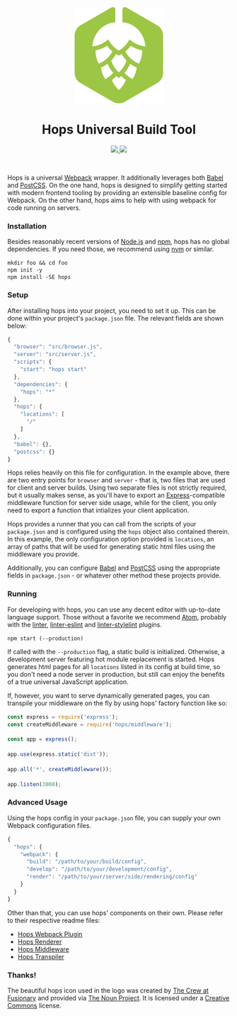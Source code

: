 
<p align="center">
  <img
    width="200"
    height="217"
    src="https://github.com/xing/hops/blob/master/logo.png?raw=true"
  />
</p>

<h1 align="center">Hops Universal Build Tool</h1>

<p align="center">
  <a href="https://travis-ci.org/xing/hops">
    <img src="https://travis-ci.org/xing/hops.svg?branch=master">
  </a>
  <a href="https://david-dm.org/xing/hops">
    <img src="https://david-dm.org/xing/hops.svg">
  </a>
</p>
<p>&nbsp;</p>

Hops is a universal [Webpack](https://webpack.js.org) wrapper. It additionally leverages both [Babel](https://babeljs.io) and [PostCSS](http://postcss.org). On the one hand, hops is designed to simplify getting started with modern frontend tooling by providing an extensible baseline config for Webpack. On the other hand, hops aims to help with using webpack for code running on servers.


### Installation

Besides reasonably recent versions of [Node.js](https://nodejs.org/en/) and [npm](https://www.npmjs.com), hops has no global dependencies. If you need those, we recommend using [nvm](https://github.com/creationix/nvm) or similar.

```shell
mkdir foo && cd foo
npm init -y
npm install -SE hops
```


### Setup

After installing hops into your project, you need to set it up. This can be done within your project's `package.json` file. The relevant fields are shown below:

```javascript
{
  "browser": "src/browser.js",
  "server": "src/server.js",
  "scripts": {
    "start": "hops start"
  },
  "dependencies": {
    "hops": "*"
  },
  "hops": {
    "locations": [
      "/"
    ]
  },
  "babel": {},
  "postcss": {}
}
```

Hops relies heavily on this file for configuration. In the example above, there are two entry points for `browser` and `server` - that is, two files that are used for client and server builds. Using two separate files is not strictly required, but it usually makes sense, as you'll have to export an [Express](http://expressjs.com/en/guide/using-middleware.html)-compatible middleware function for server side usage, while for the client, you only need to export a function that intializes your client application.

Hops provides a runner that you can call from the scripts of your `package.json` and is configured using the `hops` object also contained therein. In this example, the only configuration option provided is `locations`, an array of paths that will be used for generating static html files using the middleware you provide.

Additionally, you can configure [Babel](https://babeljs.io/docs/usage/babelrc/) and [PostCSS](https://github.com/postcss/postcss-loader) using the appropriate fields in `package.json` - or whatever other method these projects provide.


### Running

For developing with hops, you can use any decent editor with up-to-date language support. Those without a favorite we recommend [Atom](https://atom.io), probably with the [linter](https://atom.io/packages/linter), [linter-eslint](https://atom.io/packages/linter-eslint) and [linter-stylelint](https://atom.io/packages/linter-stylelint) plugins.

```shell
npm start (--production)
```

If called with the `--production` flag, a static build is initialized. Otherwise, a development server featuring hot module replacement is started. Hops generates html pages for all `locations` listed in its config at build time, so you don't need a node server in production, but still can enjoy the benefits of a true universal JavaScript application.

If, however, you want to serve dynamically generated pages, you can transpile your middleware on the fly by using hops' factory function like so:

```javascript
const express = require('express');
const createMiddleware = require('hops/middleware');

const app = express();

app.use(express.static('dist'));

app.all('*', createMiddleware());

app.listen(3000);
```

### Advanced Usage

Using the hops config in your `package.json` file, you can supply your own Webpack configuration files.

```javascript
{
  "hops": {
    "webpack": {
      "build": "/path/to/your/build/config",
      "develop": "/path/to/your/development/config",
      "render": "/path/to/your/server/side/rendering/config"
    }
  }
}
```

Other than that, you can use hops' components on their own. Please refer to their respective readme files:

* [Hops Webpack Plugin](https://github.com/xing/hops/tree/master/plugin)
* [Hops Renderer](https://github.com/xing/hops/tree/master/renderer)
* [Hops Middleware](https://github.com/xing/hops/tree/master/middleware)
* [Hops Transpiler](https://github.com/xing/hops/tree/master/transpiler)


### Thanks!

The beautiful hops icon used in the logo was created by [The Crew at Fusionary](https://thenounproject.com/fusionary/) and provided via [The Noun Project](https://thenounproject.com/term/hops/9254/). It is licensed under a [Creative Commons](http://creativecommons.org/licenses/by/3.0/us/) license.
